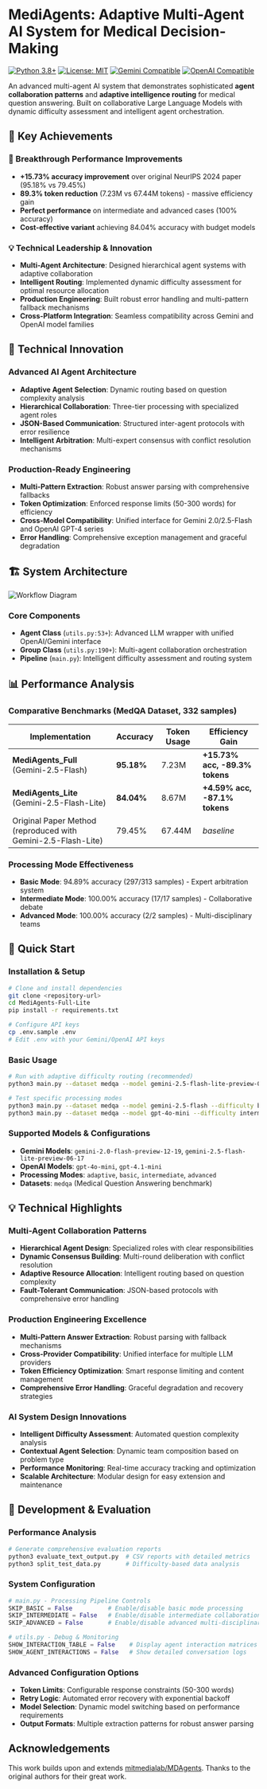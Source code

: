 # MediAgents: Adaptive Multi-Agent AI System for Medical Decision-Making

[![Python 3.8+](https://img.shields.io/badge/python-3.8+-blue.svg)](https://www.python.org/downloads/)
[![License: MIT](https://img.shields.io/badge/License-MIT-yellow.svg)](https://opensource.org/licenses/MIT)
[![Gemini Compatible](https://img.shields.io/badge/Gemini-2.0%20%7C%202.5-green.svg)](https://ai.google.dev/)
[![OpenAI Compatible](https://img.shields.io/badge/OpenAI-GPT--4-blue.svg)](https://openai.com/)

An advanced multi-agent AI system that demonstrates sophisticated **agent collaboration patterns** and **adaptive intelligence routing** for medical question answering. Built on collaborative Large Language Models with dynamic difficulty assessment and intelligent agent orchestration.

## 🎯 Key Achievements

### 🚀 Breakthrough Performance Improvements
- **+15.73% accuracy improvement** over original NeurIPS 2024 paper (95.18% vs 79.45%)
- **89.3% token reduction** (7.23M vs 67.44M tokens) - massive efficiency gain
- **Perfect performance** on intermediate and advanced cases (100% accuracy)
- **Cost-effective variant** achieving 84.04% accuracy with budget models

### 💡 Technical Leadership & Innovation
- **Multi-Agent Architecture**: Designed hierarchical agent systems with adaptive collaboration
- **Intelligent Routing**: Implemented dynamic difficulty assessment for optimal resource allocation  
- **Production Engineering**: Built robust error handling and multi-pattern fallback mechanisms
- **Cross-Platform Integration**: Seamless compatibility across Gemini and OpenAI model families

## 🤖 Technical Innovation

### Advanced AI Agent Architecture
- **Adaptive Agent Selection**: Dynamic routing based on question complexity analysis
- **Hierarchical Collaboration**: Three-tier processing with specialized agent roles
- **JSON-Based Communication**: Structured inter-agent protocols with error resilience
- **Intelligent Arbitration**: Multi-expert consensus with conflict resolution mechanisms

### Production-Ready Engineering
- **Multi-Pattern Extraction**: Robust answer parsing with comprehensive fallbacks
- **Token Optimization**: Enforced response limits (50-300 words) for efficiency
- **Cross-Model Compatibility**: Unified interface for Gemini 2.0/2.5-Flash and OpenAI GPT-4 series
- **Error Handling**: Comprehensive exception management and graceful degradation

## 🏗️ System Architecture

![Workflow Diagram](images/workflow_diagram.png)

### Core Components
- **Agent Class** (`utils.py:53+`): Advanced LLM wrapper with unified OpenAI/Gemini interface
- **Group Class** (`utils.py:190+`): Multi-agent collaboration orchestration
- **Pipeline** (`main.py`): Intelligent difficulty assessment and routing system

## 📊 Performance Analysis

### Comparative Benchmarks (MedQA Dataset, 332 samples)

| Implementation | Accuracy | Token Usage | Efficiency Gain |
|---|---|---|---|
| **MediAgents_Full** (Gemini-2.5-Flash) | **95.18%** | 7.23M | **+15.73% acc, -89.3% tokens** |
| **MediAgents_Lite** (Gemini-2.5-Flash-Lite) | **84.04%** | 8.67M | **+4.59% acc, -87.1% tokens** |
| Original Paper Method (reproduced with Gemini-2.5-Flash-Lite) | 79.45% | 67.44M | *baseline* |

### Processing Mode Effectiveness
- **Basic Mode**: 94.89% accuracy (297/313 samples) - Expert arbitration system
- **Intermediate Mode**: 100.00% accuracy (17/17 samples) - Collaborative debate
- **Advanced Mode**: 100.00% accuracy (2/2 samples) - Multi-disciplinary teams

## 🚀 Quick Start

### Installation & Setup
```bash
# Clone and install dependencies
git clone <repository-url>
cd MediAgents-Full-Lite
pip install -r requirements.txt

# Configure API keys
cp .env.sample .env
# Edit .env with your Gemini/OpenAI API keys
```

### Basic Usage
```bash
# Run with adaptive difficulty routing (recommended)
python3 main.py --dataset medqa --model gemini-2.5-flash-lite-preview-06-17 --difficulty adaptive --num_samples 1

# Test specific processing modes
python3 main.py --dataset medqa --model gemini-2.5-flash --difficulty basic --num_samples 5
python3 main.py --dataset medqa --model gpt-4o-mini --difficulty intermediate --num_samples 3
```

### Supported Models & Configurations
- **Gemini Models**: `gemini-2.0-flash-preview-12-19`, `gemini-2.5-flash-lite-preview-06-17`
- **OpenAI Models**: `gpt-4o-mini`, `gpt-4.1-mini`
- **Processing Modes**: `adaptive`, `basic`, `intermediate`, `advanced`
- **Datasets**: `medqa` (Medical Question Answering benchmark)

## 💡 Technical Highlights

### Multi-Agent Collaboration Patterns
- **Hierarchical Agent Design**: Specialized roles with clear responsibilities
- **Dynamic Consensus Building**: Multi-round deliberation with conflict resolution
- **Adaptive Resource Allocation**: Intelligent routing based on question complexity
- **Fault-Tolerant Communication**: JSON-based protocols with comprehensive error handling

### Production Engineering Excellence
- **Multi-Pattern Answer Extraction**: Robust parsing with fallback mechanisms
- **Cross-Provider Compatibility**: Unified interface for multiple LLM providers
- **Token Efficiency Optimization**: Smart response limiting and content management
- **Comprehensive Error Handling**: Graceful degradation and recovery strategies

### AI System Design Innovations
- **Intelligent Difficulty Assessment**: Automated question complexity analysis
- **Contextual Agent Selection**: Dynamic team composition based on problem type
- **Performance Monitoring**: Real-time accuracy tracking and optimization
- **Scalable Architecture**: Modular design for easy extension and maintenance

## 🔧 Development & Evaluation

### Performance Analysis
```bash
# Generate comprehensive evaluation reports
python3 evaluate_text_output.py  # CSV reports with detailed metrics
python3 split_test_data.py       # Difficulty-based data analysis
```

### System Configuration
```python
# main.py - Processing Pipeline Controls
SKIP_BASIC = False          # Enable/disable basic mode processing
SKIP_INTERMEDIATE = False   # Enable/disable intermediate collaboration
SKIP_ADVANCED = False       # Enable/disable advanced multi-disciplinary teams

# utils.py - Debug & Monitoring
SHOW_INTERACTION_TABLE = False    # Display agent interaction matrices
SHOW_AGENT_INTERACTIONS = False   # Show detailed conversation logs
```

### Advanced Configuration Options
- **Token Limits**: Configurable response constraints (50-300 words)
- **Retry Logic**: Automated error recovery with exponential backoff
- **Model Selection**: Dynamic model switching based on performance requirements
- **Output Formats**: Multiple extraction patterns for robust answer parsing

## Acknowledgements

This work builds upon and extends [mitmedialab/MDAgents](https://github.com/mitmedialab/MDAgents).
Thanks to the original authors for their great work.
